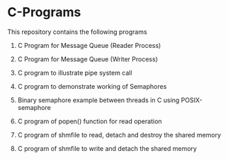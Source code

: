 # C-Programs

This repository contains the following programs

1. C Program for Message Queue (Reader Process)

2. C Program for Message Queue (Writer Process)

3. C program to illustrate pipe system call

4. C program to demonstrate working of Semaphores

5. Binary semaphore example between threads in C using POSIX-semaphore

6. C program of popen() function  for read operation

7. C program of shmfile to read, detach and destroy the shared memory

8. C program of shmfile to write and detach the shared memory
